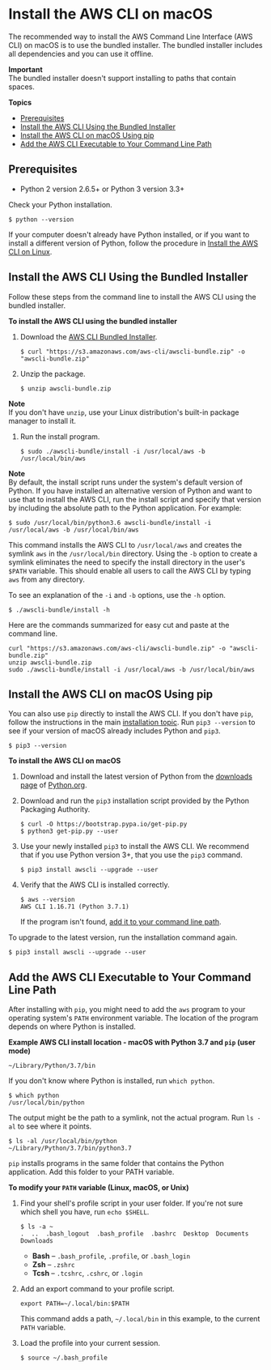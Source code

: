 # Install the AWS CLI on macOS<a name="install-macos"></a>

The recommended way to install the AWS Command Line Interface \(AWS CLI\) on macOS is to use the bundled installer\. The bundled installer includes all dependencies and you can use it offline\.

**Important**  
The bundled installer doesn't support installing to paths that contain spaces\.

**Topics**
+ [Prerequisites](#install-bundle-macos-os-prereq)
+ [Install the AWS CLI Using the Bundled Installer](#install-bundle-macos)
+ [Install the AWS CLI on macOS Using pip](#awscli-install-osx-pip)
+ [Add the AWS CLI Executable to Your Command Line Path](#awscli-install-osx-path)

## Prerequisites<a name="install-bundle-macos-os-prereq"></a>
+ Python 2 version 2\.6\.5\+ or Python 3 version 3\.3\+

Check your Python installation\.

```
$ python --version
```

If your computer doesn't already have Python installed, or if you want to install a different version of Python, follow the procedure in [Install the AWS CLI on Linux](install-linux.md)\.

## Install the AWS CLI Using the Bundled Installer<a name="install-bundle-macos"></a>

Follow these steps from the command line to install the AWS CLI using the bundled installer\.

**To install the AWS CLI using the bundled installer**

1. Download the [AWS CLI Bundled Installer](https://s3.amazonaws.com/aws-cli/awscli-bundle.zip)\.

   ```
   $ curl "https://s3.amazonaws.com/aws-cli/awscli-bundle.zip" -o "awscli-bundle.zip"
   ```

1. Unzip the package\.

   ```
   $ unzip awscli-bundle.zip
   ```
**Note**  
If you don't have `unzip`, use your Linux distribution's built\-in package manager to install it\.

1. Run the install program\.

   ```
   $ sudo ./awscli-bundle/install -i /usr/local/aws -b /usr/local/bin/aws
   ```
**Note**  
By default, the install script runs under the system's default version of Python\. If you have installed an alternative version of Python and want to use that to install the AWS CLI, run the install script and specify that version by including the absolute path to the Python application\. For example:  

   ```
   $ sudo /usr/local/bin/python3.6 awscli-bundle/install -i /usr/local/aws -b /usr/local/bin/aws
   ```

This command installs the AWS CLI to `/usr/local/aws` and creates the symlink `aws` in the `/usr/local/bin` directory\. Using the `-b` option to create a symlink eliminates the need to specify the install directory in the user's `$PATH` variable\. This should enable all users to call the AWS CLI by typing `aws` from any directory\.

To see an explanation of the `-i` and `-b` options, use the `-h` option\.

```
$ ./awscli-bundle/install -h
```

Here are the commands summarized for easy cut and paste at the command line\.

```
curl "https://s3.amazonaws.com/aws-cli/awscli-bundle.zip" -o "awscli-bundle.zip"
unzip awscli-bundle.zip
sudo ./awscli-bundle/install -i /usr/local/aws -b /usr/local/bin/aws
```

## Install the AWS CLI on macOS Using pip<a name="awscli-install-osx-pip"></a>

You can also use `pip` directly to install the AWS CLI\. If you don't have `pip`, follow the instructions in the main [installation topic](cli-chap-install.md)\. Run `pip3 --version` to see if your version of macOS already includes Python and `pip3`\.

```
$ pip3 --version
```

**To install the AWS CLI on macOS**

1. Download and install the latest version of Python from the [downloads page](https://www.python.org/downloads/mac-osx/) of [Python\.org](https://www.python.org)\.

1. Download and run the `pip3` installation script provided by the Python Packaging Authority\.

   ```
   $ curl -O https://bootstrap.pypa.io/get-pip.py
   $ python3 get-pip.py --user
   ```

1. Use your newly installed `pip3` to install the AWS CLI\. We recommend that if you use Python version 3\+, that you use the `pip3` command\.

   ```
   $ pip3 install awscli --upgrade --user
   ```

1. Verify that the AWS CLI is installed correctly\.

   ```
   $ aws --version
   AWS CLI 1.16.71 (Python 3.7.1)
   ```

   If the program isn't found, [add it to your command line path](#awscli-install-osx-path)\.

To upgrade to the latest version, run the installation command again\.

```
$ pip3 install awscli --upgrade --user
```

## Add the AWS CLI Executable to Your Command Line Path<a name="awscli-install-osx-path"></a>

After installing with `pip`, you might need to add the `aws` program to your operating system's `PATH` environment variable\. The location of the program depends on where Python is installed\.

**Example AWS CLI install location \- macOS with Python 3\.7 and `pip` \(user mode\)**  

```
~/Library/Python/3.7/bin
```

If you don't know where Python is installed, run `which python`\.

```
$ which python
/usr/local/bin/python
```

The output might be the path to a symlink, not the actual program\. Run `ls -al` to see where it points\.

```
$ ls -al /usr/local/bin/python
~/Library/Python/3.7/bin/python3.7
```

`pip` installs programs in the same folder that contains the Python application\. Add this folder to your PATH variable\.

**To modify your `PATH` variable \(Linux, macOS, or Unix\)**

1. Find your shell's profile script in your user folder\. If you're not sure which shell you have, run `echo $SHELL`\.

   ```
   $ ls -a ~
   .  ..  .bash_logout  .bash_profile  .bashrc  Desktop  Documents  Downloads
   ```
   + **Bash** – `.bash_profile`, `.profile`, or `.bash_login`
   + **Zsh** – `.zshrc`
   + **Tcsh** – `.tcshrc`, `.cshrc`, or `.login`

1. Add an export command to your profile script\.

   ```
   export PATH=~/.local/bin:$PATH
   ```

   This command adds a path, `~/.local/bin` in this example, to the current `PATH` variable\.

1. Load the profile into your current session\.

   ```
   $ source ~/.bash_profile
   ```